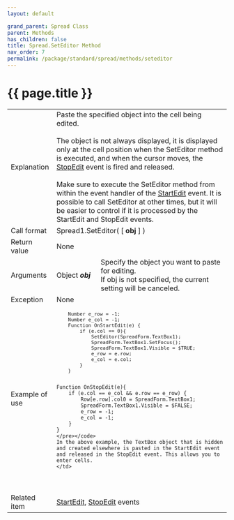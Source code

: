 ```yaml
---
layout: default

grand_parent: Spread Class
parent: Methods
has_children: false
title: Spread.SetEditor Method
nav_order: 7
permalink: /package/standard/spread/methods/seteditor
---
```

# {{ page.title }}

<table>
  <tr>
    <td>Explanation</td>
    <td colspan="2">Paste the specified object into the cell being edited.<br><br>The object is not always displayed, it is displayed only at the cell position when the SetEditor method is executed, and when the cursor moves, the <a href="/package/standard/spread/events/stopedit">StopEdit</a> event is fired and released.<br><br>Make sure to execute the SetEditor method from within the event handler of the <a href="/package/standard/spread/events/startedit">StartEdit</a> event. It is possible to call SetEditor at other times, but it will be easier to control if it is processed by the StartEdit and StopEdit events.</td>
  </tr>
  <tr>
    <td>Call format</td>
    <td colspan="2">Spread1.SetEditor( [ <b>obj</b> ] )</td>
  </tr>
  <tr>
    <td>Return value</td>
    <td colspan="2">None</td>
  </tr>  
  <tr>
    <td>Arguments</td>
    <td>Object <b><i>obj</i></b></td>
    <td>Specify the object you want to paste for editing.<br>If obj is not specified, the current setting will be canceled.</td>
  </tr>
  <tr>
    <td>Exception</td>
    <td colspan="2">None</td>
  </tr>
  <tr>
    <td>Example of use</td>
    <td colspan="2">
    <code><pre>
    Number e_row = -1;
    Number e_col = -1;
    Function OnStartEdit(e) {
        if (e.col == 0){
            SetEditor(SpreadForm.TextBox1);
            SpreadForm.TextBox1.SetFocus();
            SpreadForm.TextBox1.Visible = $TRUE;
            e_row = e.row;
            e_col = e.col;
        }
    }
    
    Function OnStopEdit(e){
        if (e.col == e_col && e.row == e_row) {
            Row[e.row].col0 = SpreadForm.TextBox1;
            SpreadForm.TextBox1.Visible = $FALSE;
            e_row = -1;
            e_col = -1;
        }
    }
    </pre></code>
    In the above example, the TextBox object that is hidden and created elsewhere is pasted in the StartEdit event and released in the StopEdit event. This allows you to enter cells.
    </td>
  </tr>
  <tr>
    <td>Related item</td>
    <td colspan="2"><a href="/package/standard/spread/events/startedit">StartEdit</a>, <a href="/package/standard/spread/events/stopedit">StopEdit</a> events</td>
  </tr>
</table>



